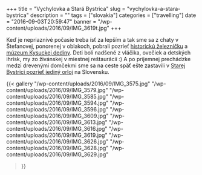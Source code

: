 +++
title = "Vychylovka a Stará Bystrica"
slug = "vychylovka-a-stara-bystrica"
description = ""
tags = ["slovakia"]
categories = ["travelling"]
date = "2016-09-03T20:59:47"
banner = "/wp-content/uploads/2016/09/IMG_3619t.jpg"
+++

Keď je nepriaznivé počasie treba ísť za lepším a tak sme sa z chaty v Štefanovej, ponorenej v oblakoch, pobrali pozrieť <a
href="http://vychylovka.sk/historicka-lesna-uvratova-zeleznica/" target="_blank">historickú
železničku</a> a <a href="http://www.muzeum.sk/?obj=muzeum&ix=mkd_km" target="_blank">múzeum
Kysuckej dediny</a>. Deti boli nadšené z vláčika, ovečiek a detských ihrísk, my zo živánskej v
miestnej reštaurácií :) A po príjemnej prechádzke medzi drevenými domčekmi sme sa na ceste späť
ešte zastavili v <a href="http://www.orloj.sk/" target="_blank">Starej Bystrici pozrieť jediný
orloj</a> na Slovensku.

{{< gallery
    "/wp-content/uploads/2016/09/IMG_3575.jpg"
    "/wp-content/uploads/2016/09/IMG_3579.jpg"
    "/wp-content/uploads/2016/09/IMG_3585.jpg"
    "/wp-content/uploads/2016/09/IMG_3594.jpg"
    "/wp-content/uploads/2016/09/IMG_3596.jpg"
    "/wp-content/uploads/2016/09/IMG_3609.jpg"
    "/wp-content/uploads/2016/09/IMG_3613.jpg"
    "/wp-content/uploads/2016/09/IMG_3616.jpg"
    "/wp-content/uploads/2016/09/IMG_3619.jpg"
    "/wp-content/uploads/2016/09/IMG_3626.jpg"
    "/wp-content/uploads/2016/09/IMG_3628.jpg"
    "/wp-content/uploads/2016/09/IMG_3629.jpg"
>}}
